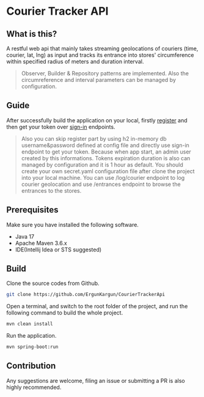 # Courier Tracker API

## What is this?

A restful web api that mainly takes streaming geolocations of couriers (time, courier, lat, lng) as input and tracks its entrance into stores' circumference within specified radius of meters and duration interval.

> Observer, Builder & Repository patterns are implemented. Also the circumreference and interval parameters can be managed by configuration.

## Guide

After successfully build the application on your local, firstly [register](http://localhost:8080/auth/register) and then get your token over [sign-in](http://localhost:8080/auth/sign-in) endpoints.

> Also you can skip register part by using h2 in-memory db username&password defined at config file and directly use sign-in endpoint to get your token. Because when app start, an admin user created by this informations.
> Tokens expiration duration is also can managed by configuration and it is 1 hour as default. You should create your own secret.yaml configuration file after clone the project into your local machine.
> You can use /log/courier endpoint to log courier geolocation and use /entrances endpoint to browse the entrances to the stores.

## Prerequisites

Make sure you have installed the following software.

* Java 17
* Apache Maven 3.6.x
* IDE(Intellij Idea or STS suggested)

## Build 

Clone the source codes from Github.

```bash
git clone https://github.com/ErgunKargun/CourierTrackerApi
```

Open a terminal, and switch to the root folder of the project, and run the following command to build the whole project.

```bash
mvn clean install
```

Run the application.

```bash
mvn spring-boot:run
```


## Contribution

Any suggestions are welcome, filing an issue or submitting a PR is also highly recommended.  
